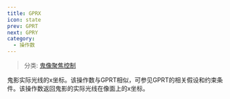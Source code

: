 ```yaml
---
title: GPRX
icon: state
prev: GPRT
next: GPRY
category:
  - 操作数
---
```


> 分类: [鬼像聚焦控制](/hb/operands/131/886/  "Zemax 操作数 鬼像聚焦控制")

鬼影实际光线的x坐标。该操作数与GPRT相似，可参见GPRT的相关假设和约束条件。该操作数返回鬼影的实际光线在像面上的x坐标。